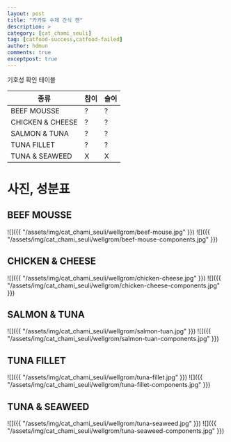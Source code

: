 ```yaml
---
layout: post
title: "카카토 수제 간식 캔"
description: >
category: [cat_chami_seuli]
tag: [catfood-success,catfood-failed]
author: hdmun
comments: true
exceptpost: true
---
```


기호성 확인 테이블

| 종류 | 참이 | 슬이 |
| --- | --- | --- |
| BEEF MOUSSE | ? | ? |
| CHICKEN & CHEESE | ? | ? |
| SALMON & TUNA | ? | ? |
| TUNA FILLET | ? | ? |
| TUNA & SEAWEED | X | X |


# 사진, 성분표

## BEEF MOUSSE
![]({{ "/assets/img/cat_chami_seuli/wellgrom/beef-mouse.jpg" }})
![]({{ "/assets/img/cat_chami_seuli/wellgrom/beef-mouse-components.jpg" }})

## CHICKEN & CHEESE
![]({{ "/assets/img/cat_chami_seuli/wellgrom/chicken-cheese.jpg" }})
![]({{ "/assets/img/cat_chami_seuli/wellgrom/chicken-cheese-components.jpg" }})

## SALMON & TUNA
![]({{ "/assets/img/cat_chami_seuli/wellgrom/salmon-tuan.jpg" }})
![]({{ "/assets/img/cat_chami_seuli/wellgrom/salmon-tuan-components.jpg" }})

## TUNA FILLET
![]({{ "/assets/img/cat_chami_seuli/wellgrom/tuna-fillet.jpg" }})
![]({{ "/assets/img/cat_chami_seuli/wellgrom/tuna-fillet-components.jpg" }})

## TUNA & SEAWEED
![]({{ "/assets/img/cat_chami_seuli/wellgrom/tuna-seaweed.jpg" }})
![]({{ "/assets/img/cat_chami_seuli/wellgrom/tuna-seaweed-components.jpg" }})
